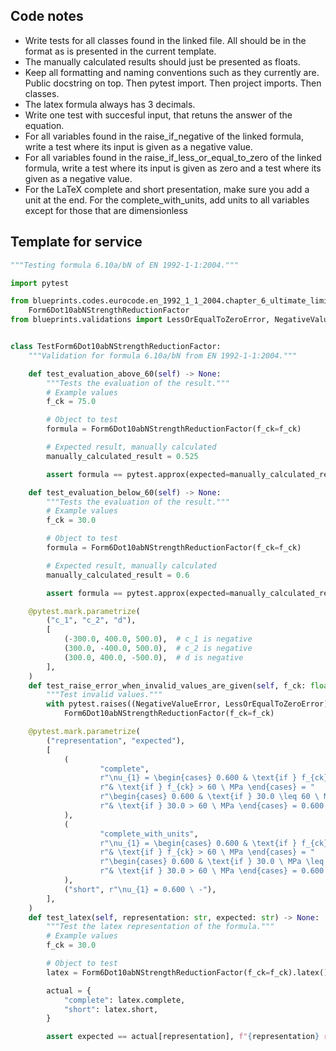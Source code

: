 ## Code notes

- Write tests for all classes found in the linked file. All should be in the format as is presented in the current template. 
- The manually calculated results should just be presented as floats. 
- Keep all formatting and naming conventions such as they currently are. Public docstring on top. Then pytest import. Then project imports. Then classes.
- The latex formula always has 3 decimals. 
- Write one test with succesful input, that retuns the answer of the equation. 
- For all variables found in the raise_if_negative of the linked formula, write a test where its input is given as a negative value.
- For all variables found in the raise_if_less_or_equal_to_zero of the linked formula, write a test where its input is given as zero and a test where its given as a negative value.
- For the LaTeX complete and short presentation, make sure you add a unit at the end. For the complete_with_units, add units to all variables except for those that are dimensionless

## Template for service

```python
"""Testing formula 6.10a/bN of EN 1992-1-1:2004."""

import pytest

from blueprints.codes.eurocode.en_1992_1_1_2004.chapter_6_ultimate_limit_state.formula_6_10abn import
    Form6Dot10abNStrengthReductionFactor
from blueprints.validations import LessOrEqualToZeroError, NegativeValueError


class TestForm6Dot10abNStrengthReductionFactor:
    """Validation for formula 6.10a/bN from EN 1992-1-1:2004."""

    def test_evaluation_above_60(self) -> None:
        """Tests the evaluation of the result."""
        # Example values
        f_ck = 75.0

        # Object to test
        formula = Form6Dot10abNStrengthReductionFactor(f_ck=f_ck)

        # Expected result, manually calculated
        manually_calculated_result = 0.525

        assert formula == pytest.approx(expected=manually_calculated_result, rel=1e-4)

    def test_evaluation_below_60(self) -> None:
        """Tests the evaluation of the result."""
        # Example values
        f_ck = 30.0

        # Object to test
        formula = Form6Dot10abNStrengthReductionFactor(f_ck=f_ck)

        # Expected result, manually calculated
        manually_calculated_result = 0.6

        assert formula == pytest.approx(expected=manually_calculated_result, rel=1e-4)

    @pytest.mark.parametrize(
        ("c_1", "c_2", "d"),
        [
            (-300.0, 400.0, 500.0),  # c_1 is negative
            (300.0, -400.0, 500.0),  # c_2 is negative
            (300.0, 400.0, -500.0),  # d is negative
        ],
    )
    def test_raise_error_when_invalid_values_are_given(self, f_ck: float) -> None:
        """Test invalid values."""
        with pytest.raises((NegativeValueError, LessOrEqualToZeroError)):
            Form6Dot10abNStrengthReductionFactor(f_ck=f_ck)

    @pytest.mark.parametrize(
        ("representation", "expected"),
        [
            (
                    "complete",
                    r"\nu_{1} = \begin{cases} 0.600 & \text{if } f_{ck} \leq 60 \ MPa \\ \max\left(0.9 - \frac{f_{ck}}{200}, 0.5\right) "
                    r"& \text{if } f_{ck} > 60 \ MPa \end{cases} = "
                    r"\begin{cases} 0.600 & \text{if } 30.0 \leq 60 \ MPa \\ \max\left(0.9 - \frac{30.0}{200}, 0.5\right) "
                    r"& \text{if } 30.0 > 60 \ MPa \end{cases} = 0.600 \ -",
            ),
            (
                    "complete_with_units",
                    r"\nu_{1} = \begin{cases} 0.600 & \text{if } f_{ck} \leq 60 \ MPa \\ \max\left(0.9 - \frac{f_{ck}}{200}, 0.5\right) "
                    r"& \text{if } f_{ck} > 60 \ MPa \end{cases} = "
                    r"\begin{cases} 0.600 & \text{if } 30.0 \ MPa \leq 60 \ MPa \\ \max\left(0.9 - \frac{30.0 \ MPa}{200}, 0.5\right) "
                    r"& \text{if } 30.0 > 60 \ MPa \end{cases} = 0.600 \ -",
            ),
            ("short", r"\nu_{1} = 0.600 \ -"),
        ],
    )
    def test_latex(self, representation: str, expected: str) -> None:
        """Test the latex representation of the formula."""
        # Example values
        f_ck = 30.0

        # Object to test
        latex = Form6Dot10abNStrengthReductionFactor(f_ck=f_ck).latex()

        actual = {
            "complete": latex.complete,
            "short": latex.short,
        }

        assert expected == actual[representation], f"{representation} representation failed."

```